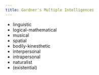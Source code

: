 ```yaml
---
title: Gardner's Multiple Intelligences
---
```


- linguistic
- logical-mathematical
- musical
- spatial
- bodily-kinesthetic
- interpersonal
- intrapersonal
- naturalist
- (existential)
